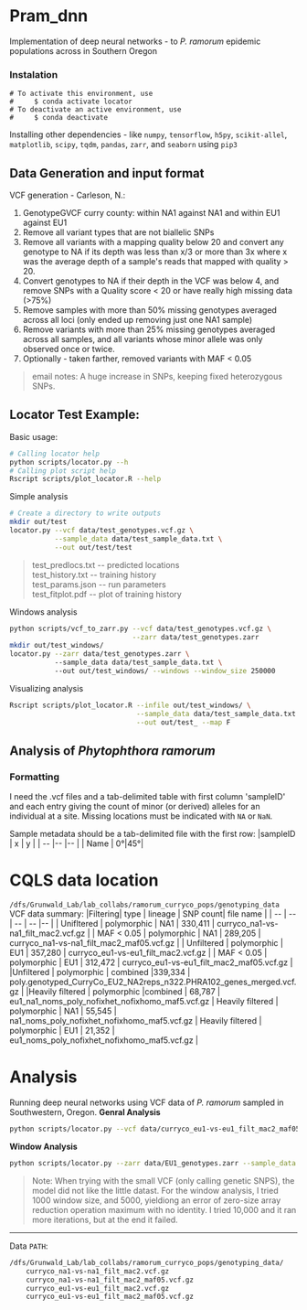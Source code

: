 # Pram_dnn
Implementation of deep neural networks - to _P. ramorum_ epidemic populations across in Southern Oregon 

### Instalation
```conda
# To activate this environment, use
#     $ conda activate locator
# To deactivate an active environment, use
#     $ conda deactivate
```
Installing other dependencies - like `numpy`, `tensorflow`, `h5py`, `scikit-allel`, `matplotlib`, `scipy`, `tqdm`, `pandas`,
`zarr`, and `seaborn` using `pip3`

## Data Generation and input format
VCF generation - Carleson, N.:
1. GenotypeGVCF curry county: within NA1 against NA1 and within EU1 against EU1
2. Remove all variant types that are not biallelic SNPs
3. Remove all variants with a mapping quality below 20 and convert any genotype to NA if its depth was less than x/3 or more than 3x where x was the average depth of a sample's reads that mapped with quality > 20.
4. Convert genotypes to NA if their depth in the VCF was below 4, and remove SNPs with a Quality score < 20 or have really high missing data (>75%)
5. Remove samples with more than 50% missing genotypes averaged across all loci (only ended up removing just one NA1 sample)
6. Remove variants with more than 25% missing genotypes averaged across all samples, and all variants whose minor allele was only observed once or twice.
7. Optionally - taken farther, removed variants with MAF < 0.05
> email notes: A huge increase in SNPs, keeping fixed heterozygous SNPs. 

## Locator Test Example:
Basic usage:
```bash 
# Calling locator help
python scripts/locator.py --h
# Calling plot script help
Rscript scripts/plot_locator.R --help
```

Simple analysis
```bash
# Create a directory to write outputs
mkdir out/test
locator.py --vcf data/test_genotypes.vcf.gz \
           --sample_data data/test_sample_data.txt \
           --out out/test/test
```
> test_predlocs.txt -- predicted locations \
test_history.txt -- training history \
test_params.json -- run parameters \
test_fitplot.pdf -- plot of training history

Windows analysis
```bash
python scripts/vcf_to_zarr.py --vcf data/test_genotypes.vcf.gz \
                              --zarr data/test_genotypes.zarr
mkdir out/test_windows/
locator.py --zarr data/test_genotypes.zarr \ 
           --sample_data data/test_sample_data.txt \ 
           --out out/test_windows/ --windows --window_size 250000
```

Visualizing analysis
``` bash
Rscript scripts/plot_locator.R --infile out/test_windows/ \
                               --sample_data data/test_sample_data.txt \
                               --out out/test_ --map F
```

## Analysis of _Phytophthora ramorum_
### Formatting 
I need the .vcf files and a tab-delimited table with first column 'sampleID' and each entry giving the count of minor (or derived) alleles for an individual at a site. Missing locations must be indicated with `NA` or `NaN`. 

Sample metadata should be a tab-delimited file with the first row:
|sampleID | x | y |
| --      |-- |-- |
| Name    | 0°|45°|


# CQLS data location
`/dfs/Grunwald_Lab/lab_collabs/ramorum_curryco_pops/genotyping_data`
VCF data summary:
|Filtering| type | lineage | SNP count| file name |
| -- | -- | -- | -- |-- |
| Unifltered | polymorphic | NA1 | 330,411 | curryco_na1-vs-na1_filt_mac2.vcf.gz |
| MAF < 0.05 | polymorphic | NA1 | 289,205 | curryco_na1-vs-na1_filt_mac2_maf05.vcf.gz |
| Unfiltered | polymorphic | EU1 | 357,280 | curryco_eu1-vs-eu1_filt_mac2.vcf.gz |
| MAF < 0.05 | polymorphic | EU1 | 312,472 | curryco_eu1-vs-eu1_filt_mac2_maf05.vcf.gz |
|Unfiltered | polymorphic | combined |339,334 | poly.genotyped_CurryCo_EU2_NA2reps_n322.PHRA102_genes_merged.vcf.gz |
|Heavily filtered | polymorphic |combined | 68,787 |  eu1_na1_noms_poly_nofixhet_nofixhomo_maf5.vcf.gz |
Heavily filtered | polymorphic | NA1 | 55,545 | na1_noms_poly_nofixhet_nofixhomo_maf5.vcf.gz |
Heavily filtered | polymorphic | EU1 | 21,352 | eu1_noms_poly_nofixhet_nofixhomo_maf5.vcf.gz |


# Analysis
Running deep neural networks using VCF data of _P. ramorum_ sampled in Southwestern, Oregon.
**Genral Analysis**
```bash
python scripts/locator.py --vcf data/curryco_eu1-vs-eu1_filt_mac2_maf05.vcf.gz --sample_data data/EU1_sample_data.csv --out out/EU1/EU1
```
**Window Analysis**
```bash
python scripts/locator.py --zarr data/EU1_genotypes.zarr --sample_data data/EU1_sample_data.csv --out out/EU1/ --windows --window_size 10000
```

> Note: When trying with the small VCF (only calling genetic SNPS), the model did not like the little datast. For the window analysis, I tried 1000 window size, and 5000, yieldiong an error of zero-size array reduction operation maximum with no identity. I tried 10,000 and it ran more iterations, but at the end it failed.


------------------------------------- 

Data `PATH`:
```bash
/dfs/Grunwald_Lab/lab_collabs/ramorum_curryco_pops/genotyping_data/
    curryco_na1-vs-na1_filt_mac2.vcf.gz
    curryco_na1-vs-na1_filt_mac2_maf05.vcf.gz
    curryco_eu1-vs-eu1_filt_mac2.vcf.gz
    curryco_eu1-vs-eu1_filt_mac2_maf05.vcf.gz
```
